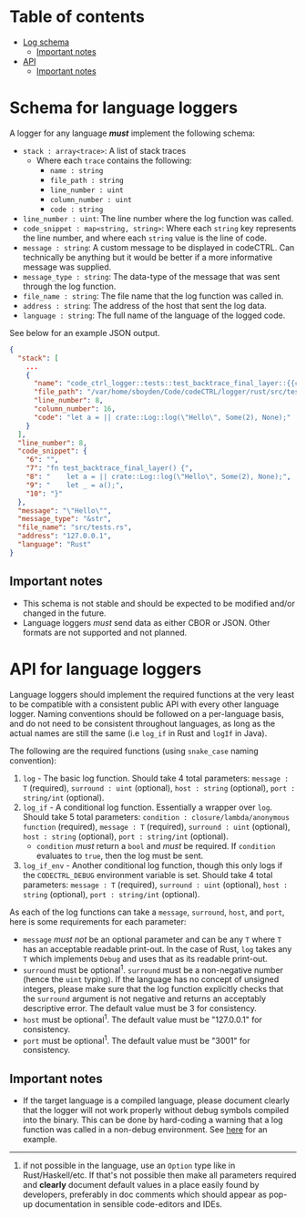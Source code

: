# Table of contents

- [Log schema](#schema-for-language-loggers)
	- [Important notes](#important-notes)
- [API](#api-for-language-loggers)
	- [Important notes](#important-notes-1)

# Schema for language loggers

A logger for any language ***must*** implement the following schema:

- `stack : array<trace>`: A list of stack traces
    - Where each `trace` contains the following:
        - `name : string`
        - `file_path : string`
        - `line_number : uint`
        - `column_number : uint`
        - `code : string`
- `line_number : uint`: The line number where the log function was called.
- `code_snippet : map<string, string>`: Where each `string` key represents the line 
  number, and where each `string` value is the line of code.
- `message : string`: A custom message to be displayed in codeCTRL. Can 
  technically be anything but it would be better if a more informative message was supplied.
- `message_type : string`: The data-type of the message that was sent through the log function.
- `file_name : string`: The file name that the log function was called in.
- `address : string`: The address of the host that sent the log data.
- `language : string`: The full name of the language of the logged code.

See below for an example JSON output.

```json
{
  "stack": [
    ...
    {
      "name": "code_ctrl_logger::tests::test_backtrace_final_layer::{{closure}}",
      "file_path": "/var/home/sboyden/Code/codeCTRL/logger/rust/src/tests.rs",
      "line_number": 8,
      "column_number": 16,
      "code": "let a = || crate::Log::log(\"Hello\", Some(2), None);"
    }
  ],
  "line_number": 8,
  "code_snippet": {
    "6": "",
    "7": "fn test_backtrace_final_layer() {",
    "8": "    let a = || crate::Log::log(\"Hello\", Some(2), None);",
    "9": "    let _ = a();",
    "10": "}"
  },
  "message": "\"Hello\"",
  "message_type": "&str",
  "file_name": "src/tests.rs",
  "address": "127.0.0.1",
  "language": "Rust"
}
```

## Important notes

- This schema is not stable and should be expected to be modified and/or changed in the 
future.
- Language loggers _must_ send data as either CBOR or JSON. Other formats are not supported and not planned.

# API for language loggers

Language loggers should implement the required functions at the very least to be compatible with a consistent public API with every other language logger. Naming conventions should be followed on a per-language basis, and do not need to be consistent throughout languages, as long as the actual names are still the same (i.e `log_if` in Rust and `logIf` in Java).

The following are the required functions (using `snake_case` naming convention):

1. `log` - The basic log function. Should take 4 total parameters: `message : T` (required), `surround : uint` (optional), `host : string` (optional), `port : string/int` (optional).
2. `log_if` - A conditional log function. Essentially a wrapper over `log`. Should take 5 total parameters: `condition : closure/lambda/anonymous function` (required), `message : T` (required), `surround : uint` (optional), `host : string` (optional), `port : string/int` (optional).
	- `condition` _must_ return a `bool` and _must_ be required. If `condition` evaluates to `true`, then the log must be sent.
3. `log_if_env` - Another conditional log function, though this only logs if the `CODECTRL_DEBUG` environment variable is set. Should take 4 total parameters: `message : T` (required), `surround : uint` (optional), `host : string` (optional), `port : string/int` (optional).

As each of the log functions can take a `message`, `surround`, `host`, and `port`, here is some requirements for each parameter: 

- `message` _must not_ be an optional parameter and can be any `T` where `T` has an acceptable readable print-out. In the case of Rust, `log` takes any `T` which implements `Debug` and uses that as its readable print-out.
- `surround` must be optional<sup>1</sup>. `surround` must be a non-negative number (hence the `uint` typing). If the language has no concept of unsigned integers, please make sure that the log function explicitly checks that the `surround` argument is not negative and returns an acceptably descriptive error. The default value must be 3 for consistency.
- `host` must be optional<sup>1</sup>. The default value must be "127.0.0.1" for consistency.
- `port` must be optional<sup>1</sup>. The default value must be "3001" for consistency.

## Important notes
- If the target language is a compiled language, please document clearly that the logger will not work properly without debug symbols compiled into the binary. This can be done by hard-coding a warning that a log function was called in a non-debug environment. See [here](https://github.com/Authentura/codectrl-rust-logger/blob/718fc215854de2dc72c7eabba5174797fcd106a0/src/lib.rs#L123-L130) for an example.

---
1. if not possible in the language, use an `Option` type like in Rust/Haskell/etc. If that's not possible then make all parameters required and __clearly__ document default values in a place easily found by developers, preferably in doc comments which should appear as pop-up documentation in sensible code-editors and IDEs.